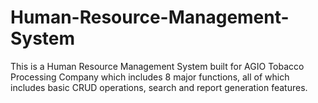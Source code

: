 # Human-Resource-Management-System
This is a Human Resource Management System built for AGIO Tobacco Processing Company which includes 8 major functions, all of which includes basic CRUD operations, search and report generation features.
